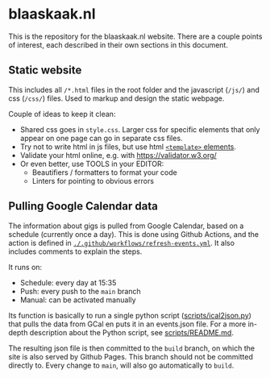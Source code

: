 # blaaskaak.nl

This is the repository for the blaaskaak.nl website. There are a couple points
of interest, each described in their own sections in this document.

## Static website

This includes all `/*.html` files in the root folder and the javascript (`/js/`)
and css (`/css/`) files. Used to markup and design the static webpage.

Couple of ideas to keep it clean:

- Shared css goes in `style.css`. Larger css for specific elements that only
  appear on one page can go in separate css files.
- Try not to write html in js files, but use html [`<template>`
  elements](https://developer.mozilla.org/en-US/docs/Web/HTML/Element/template).
- Validate your html online, e.g. with https://validator.w3.org/
- Or even better, use TOOLS in your EDITOR:
  - Beautifiers / formatters to format your code
  - Linters for pointing to obvious errors

## Pulling Google Calendar data

The information about gigs is pulled from Google Calendar, based on a schedule
(currently once a day). This is done using Github Actions, and the action is
defined in
[`./.github/workflows/refresh-events.yml`](./.github/workflows/refresh-events.yml).
It also includes comments to explain the steps.

It runs on:
- Schedule: every day at 15:35
- Push: every push to the `main` branch
- Manual: can be activated manually

Its function is basically to run a single python script
([scripts/ical2json.py](./scripts/ical2json.py)) that pulls the data
from GCal en puts it in an events.json file. For a more in-depth description
about the Python script, see [scripts/README.md](./scripts/README.md).

The resulting json file is then committed to the `build` branch, on which the
site is also served by Github Pages. This branch should not be committed
directly to. Every change to `main`, will also go automatically to `build`.
